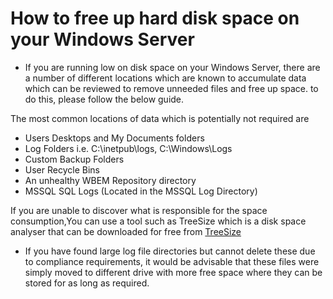 # How to free up hard disk space on your Windows Server

* If you are running low on disk space on your Windows Server, there are a number of different locations which are known to accumulate data which can be reviewed to remove unneeded files and free up space. to do this, please follow the below guide.

The most common locations of data which is potentially not required are 
* Users Desktops and My Documents folders
* Log Folders i.e. C:\inetpub\logs, C:\Windows\Logs
* Custom Backup Folders
* User Recycle Bins
* An unhealthy WBEM Repository directory
* MSSQL SQL Logs (Located in the MSSQL Log Directory)
    

If you are unable to discover what is responsible for the space consumption,You can use a tool such as TreeSize which is a disk space analyser that can be downloaded for free from 
[TreeSize](http://www.jam-software.de/treesize_free/?language=EN)

* If you have found large log file directories but cannot delete these due to compliance requirements, it would be advisable that these files were simply moved to different drive with more free space where they can be stored for as long as required.